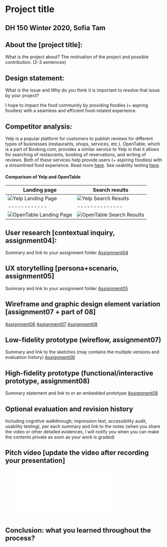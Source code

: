 # Project title
## DH 150 Winter 2020, Sofia Tam

## About the [project title]:
What is the project about? The motivation of the project and possible contribution. (2-3 sentences)


## Design statement: 
What is the issue and Why do you think it is important to resolve that issue by your project? 

I hope to impact the food community by providing foodies (+ aspring foodies) with a seamless and efficient food-related experience.


## Competitor analysis:
Yelp is a popular platform for customers to publish reviews for different types of businesses (restaurants, shops, services, etc.). OpenTable, which is a part of Booking.com, provides a similar service to Yelp in that it allows for searching of restaurants, booking of reservations, and writing of reviews. Both of these services help provide users (+ aspiring foodies) with a streamlined food experience. Read more [here](https://github.com/sofiatam/Assignment01-DH150). See usability testing [here](https://github.com/sofiatam/Assignment02-DH150).

#### Comparison of Yelp and OpenTable
Landing page | Search results
------------ | --------------
![Yelp Landing Page](https://user-images.githubusercontent.com/25126263/72222627-bd079000-351b-11ea-9a98-8870284eebef.png) | ![Yelp Search Results](https://user-images.githubusercontent.com/25126263/72222693-a1e95000-351c-11ea-8508-261a2a2897dc.png)
------------ | --------------
![OpenTable Landing Page](https://user-images.githubusercontent.com/25126263/72370150-7a2def80-36b6-11ea-9502-0513803859d4.png) | ![OpenTable Search Results](https://user-images.githubusercontent.com/25126263/72370159-7d28e000-36b6-11ea-9e31-f362dfb9f391.png)


## User research [contextual inquiry, assignment04]:
Summary and link to your assignment folder
[Assignment04](https://github.com/sofiatam/Assignment04-DH150)


## UX storytelling [persona+scenario, assignment05]
Summary and link to your assignment folder
[Assignment05](https://github.com/sofiatam/Assignment05-DH150)


## Wireframe and graphic design element variation [assignment07 + part of 08]
[Assignment06](https://github.com/sofiatam/Assignment06-DH150)
[Assignment07](https://github.com/sofiatam/Assignment07-DH150)
[Assignment08](https://github.com/sofiatam/Assignment08-DH150)


## Low-fidelity prototype (wireflow, assignment07)
Summary and link to the sketches (may contains the multiple versions and evaluation history)
[Assignment06](https://github.com/sofiatam/Assignment06-DH150)


## High-fidelity prototype (functional/interactive prototype, assignment08)
Summary statement and link to or an embedded prototype
[Assignment08](https://github.com/sofiatam/Assignment08-DH150)


## Optional evaluation and revision history 
Including cognitive walkthrough; impression test, accessibility audit, usability testing), per each summary and link to the notes (when you share the video or other detailed evidences, I will notify you when you can make the contents private as soon as your work is graded)


## Pitch video [update the video after recording your presentation]
<figure class="video_container">
  <iframe src="video link" frameborder="0" allowfullscreen="true"> </iframe>
</figure>


## Conclusion: what you learned throughout the process?
